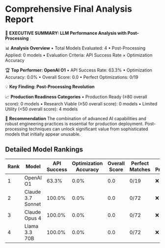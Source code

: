 # Comprehensive Final Analysis Report


🚀 **EXECUTIVE SUMMARY: LLM Performance Analysis with Post-Processing**

📊 **Analysis Overview**
• Total Models Evaluated: 4
• Post-Processing Applied: 0 models
• Evaluation Criteria: API Success Rate × Optimization Accuracy

🏆 **Top Performer: OpenAI O1**
• API Success Rate: 63.3%
• Optimization Accuracy: 0.0%
• Overall Score: 0.0
• Perfect Optimizations: 0/19

💡 **Key Finding: Post-Processing Revolution**

📈 **Production Readiness Categories**
• Production Ready (≥80 overall score): 0 models
• Research Viable (≥50 overall score): 0 models
• Limited Utility (<50 overall score): 4 models

🎯 **Recommendation**
The combination of advanced AI capabilities and robust engineering practices 
is essential for production deployment. Post-processing techniques can unlock 
significant value from sophisticated models that initially appear unusable.


## Detailed Model Rankings

| Rank | Model | API Success | Optimization Accuracy | Overall Score | Perfect Matches | Post-Processed |
|------|-------|-------------|----------------------|---------------|-----------------|----------------|
| 1 | OpenAI O1 | 63.3% | 0.0% | 0.0 | 0/19 | ❌ |
| 2 | Claude 3.7 Sonnet | 100.0% | 0.0% | 0.0 | 0/72 | ❌ |
| 3 | Claude Opus 4 | 100.0% | 0.0% | 0.0 | 0/72 | ❌ |
| 4 | Llama 3.3 70B | 100.0% | 0.0% | 0.0 | 0/72 | ❌ |
